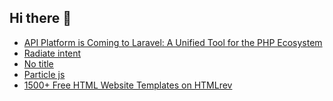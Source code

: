 ## Hi there 👋

<!--
**ahmadmunib/ahmadmunib** is a ✨ _special_ ✨ repository because its `README.md` (this file) appears on your GitHub profile.

Here are some ideas to get you started:

- 🔭 I’m currently working on ...
- 🌱 I’m currently learning ...
- 👯 I’m looking to collaborate on ...
- 🤔 I’m looking for help with ...
- 💬 Ask me about ...
- 📫 How to reach me: ...
- 😄 Pronouns: ...
- ⚡ Fun fact: ...
-->

<!-- daily.dev BOOKMARKS:START -->
- [API Platform is Coming to Laravel: A Unified Tool for the PHP Ecosystem](https://app.daily.dev/posts/wAgqlgYHX?utm_source=rss&utm_medium=bookmarks&utm_campaign=Pkz0XOXGkQ9Ucdi5Fo1gY)
- [Radiate intent](https://app.daily.dev/posts/krWDAMj7u?utm_source=rss&utm_medium=bookmarks&utm_campaign=Pkz0XOXGkQ9Ucdi5Fo1gY)
- [No title](https://app.daily.dev/posts/MfasrtgdD?utm_source=rss&utm_medium=bookmarks&utm_campaign=Pkz0XOXGkQ9Ucdi5Fo1gY)
- [Particle js](https://app.daily.dev/posts/A4aPyJ4Sv?utm_source=rss&utm_medium=bookmarks&utm_campaign=Pkz0XOXGkQ9Ucdi5Fo1gY)
- [1500+ Free HTML Website Templates on HTMLrev](https://app.daily.dev/posts/5Z17QqtkD?utm_source=rss&utm_medium=bookmarks&utm_campaign=Pkz0XOXGkQ9Ucdi5Fo1gY)
<!-- daily.dev BOOKMARKS:END -->
